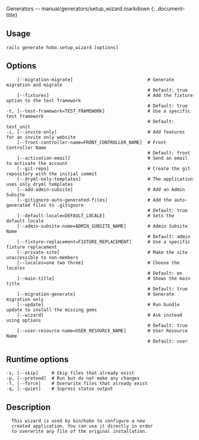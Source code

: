 Generators -- manual/generators/setup\_wizard.markdown
{: .document-title}


## Usage

    

    rails generate hobo:setup_wizard [options]


## Options

    

        [--migration-migrate]                            # Generate migration and migrate
                                                         # Default: true
        [--fixtures]                                     # Add the fixture option to the test framework
                                                         # Default: true
    -t, [--test-framework=TEST_FRAMEWORK]                # Use a specific test framework
                                                         # Default: test_unit
    -i, [--invite-only]                                  # Add features for an invite only website
        [--front-controller-name=FRONT_CONTROLLER_NAME]  # Front Controller Name
                                                         # Default: front
        [--activation-email]                             # Send an email to activate the account
        [--git-repo]                                     # Create the git repository with the initial commit
        [--dryml-only-templates]                         # The application uses only dryml templates
        [--add-admin-subsite]                            # Add an Admin Subsite
        [--gitignore-auto-generated-files]               # Add the auto-generated files to .gitignore
                                                         # Default: true
        [--default-locale=DEFAULT_LOCALE]                # Sets the default locale
        [--admin-subsite-name=ADMIN_SUBSITE_NAME]        # Admin Subsite Name
                                                         # Default: admin
        [--fixture-replacement=FIXTURE_REPLACEMENT]      # Use a specific fixture replacement
        [--private-site]                                 # Make the site unaccessible to non-members
        [--locales=one two three]                        # Choose the locales
                                                         # Default: en
        [--main-title]                                   # Shows the main title
                                                         # Default: true
        [--migration-generate]                           # Generate migration only
        [--update]                                       # Run bundle update to install the missing gems
        [--wizard]                                       # Ask instead using options
                                                         # Default: true
        [--user-resource-name=USER_RESOURCE_NAME]        # User Resource Name
                                                         # Default: user


## Runtime options

    

    -s, [--skip]     # Skip files that already exist
    -p, [--pretend]  # Run but do not make any changes
    -f, [--force]    # Overwrite files that already exist
    -q, [--quiet]    # Supress status output


## Description

    

      This wizard is used by bin/hobo to configure a new
      created application. You can use it directly in order
      to overwrite any file of the original installation.
